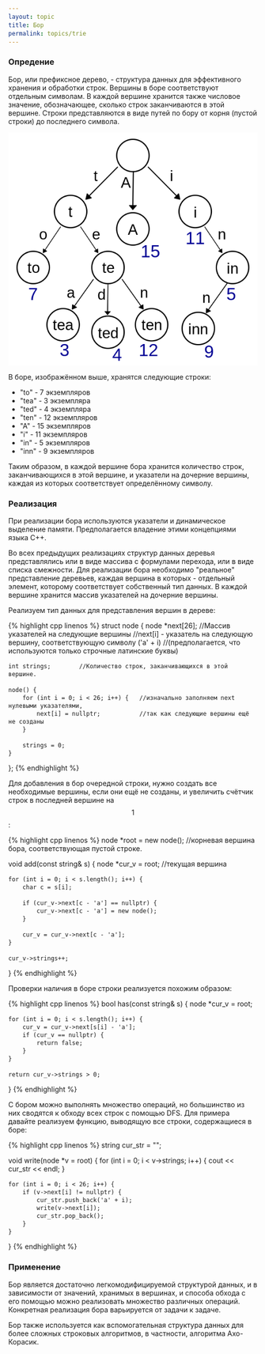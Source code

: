 ```yaml
---
layout: topic
title: Бор
permalink: topics/trie
---
```


### Опредение

Бор, или префиксное дерево, - структура данных для эффективного хранения
и обработки строк. Вершины в боре соответствуют отдельным символам. В каждой
вершине хранится также числовое значение, обозначающее, сколько строк заканчиваются
в этой вершине. Строки представляются в виде путей по бору от корня (пустой строки)
до последнего символа.

<img style="display: block; margin: auto" src="/resources/trie.png" />

В боре, изображённом выше, хранятся следующие строки:


- "to" - 7 экземпляров
- "tea" - 3 экземпляра
- "ted" - 4 экземпляра
- "ten" - 12 экземпляров
- "A" - 15 экземпляров
- "i" - 11 экземпляров
- "in" - 5 экземпляров
- "inn" - 9 экземпляров


Таким образом, в каждой вершине бора хранится количество строк, заканчивающихся
в этой вершине, и указатели на дочерние вершины, каждая из которых соответствует
определённому символу.

### Реализация

При реализации бора используются указатели и динамическое выделение памяти.
Предполагается владение этими концепциями языка C++.

Во всех предыдущих реализациях структур данных деревья представлялись или
в виде массива с формулами перехода, или в виде списка смежности. Для реализации
бора необходимо "реальное" представление деревьев, каждая вершина в которых -
отдельный элемент, которому соответствует собственный тип данных. В каждой вершине
хранится массив указателей на дочерние вершины.

Реализуем тип данных для представления вершин в дереве:

{% highlight cpp linenos %}
struct node {
    node *next[26];     //Массив указателей на следующие вершины
                        //next[i] - указатель на следующую вершину, соответствующую символу ('a' + i)
                        //(предполагается, что используются только строчные латинские буквы)

    int strings;        //Количество строк, заканчивающихся в этой вершине.

    node() {
        for (int i = 0; i < 26; i++) {   //изначально заполняем next нулевыми указателями,
            next[i] = nullptr;           //так как следующие вершины ещё не созданы
        }

        strings = 0;
    }
};
{% endhighlight %}


Для добавления в бор очередной строки, нужно создать все необходимые вершины,
если они ещё не созданы, и увеличить счётчик строк в последней вершине на $$1$$:

{% highlight cpp linenos %}
node *root = new node();     //корневая вершина бора, соответствующая пустой строке.

void add(const string& s) {
    node *cur_v = root;     //текущая вершина

    for (int i = 0; i < s.length(); i++) {
        char c = s[i];

        if (cur_v->next[c - 'a'] == nullptr) {
            cur_v->next[c - 'a'] = new node();
        }

        cur_v = cur_v->next[c - 'a'];
    }

    cur_v->strings++;
}
{% endhighlight %}


Проверки наличия в боре строки реализуется похожим образом:

{% highlight cpp linenos %}
bool has(const string& s) {
    node *cur_v = root;

    for (int i = 0; i < s.length(); i++) {
        cur_v = cur_v->next[s[i] - 'a'];
        if (cur_v == nullptr) {
            return false;
        }
    }

    return cur_v->strings > 0;
}
{% endhighlight %}


С бором можно выполнять множество операций, но большинство из них сводятся к обходу
всех строк с помощью DFS. Для примера давайте реализуем функцию, выводящую все строки,
содержащиеся в боре:

{% highlight cpp linenos %}
string cur_str = "";

void write(node *v = root) {
    for (int i = 0; i < v->strings; i++) {
        cout << cur_str << endl;
    }

    for (int i = 0; i < 26; i++) {
        if (v->next[i] != nullptr) {
            cur_str.push_back('a' + i);
            write(v->next[i]);
            cur_str.pop_back();
        }
    }
}
{% endhighlight %}


### Применение

Бор является достаточно легкомодифицируемой структурой данных, и в зависимости от
значений, хранимых в вершинах, и способа обхода с его помощью можно реализовать
множество различных операций. Конкретная реализация бора варьируется от задачи к
задаче.

Бор также используется как вспомогательная структура данных для более сложных
строковых алгоритмов, в частности, алгоритма Ахо-Корасик.
